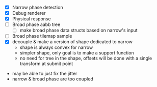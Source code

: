 - [x] Narrow phase detection
- [x] Debug renderer
- [x] Physical response
- [ ] Broad phase aabb tree
	- [ ] make broad phase data structs based on narrow's input
- [ ] Broad phase tilemap sample
- [x] decouple & make a version of shape dedicated to narrow
	- shape is always convex for narrow
	- simpler shape, only goal is to make a support function
	- no need for tree in the shape, offsets will be done with a single transform at submit point
- may be able to just fix the jitter
- narrow & broad phase are too coupled
